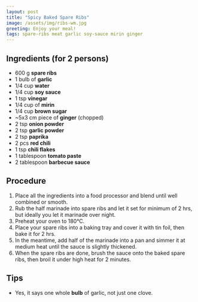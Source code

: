 ```yaml
---
layout: post
title: "Spicy Baked Spare Ribs"
image: /assets/img/ribs-wm.jpg
greeting: Enjoy your meal!
tags: spare-ribs meat garlic soy-sauce mirin ginger 
---
```


## Ingredients (for 2 persons)

 - 600 g __spare ribs__
 - 1 bulb of __garlic__
 - 1/4 cup __water__
 - 1/4 cup __soy sauce__
 - 1 tsp __vinegar__
 - 1/4 cup of __mirin__
 - 1/4 cup __brown sugar__
 - ~5x3 cm piece of __ginger__ (chopped)
 - 2 tsp __onion powder__
 - 2 tsp __garlic powder__
 - 2 tsp __paprika__
 - 2 pcs __red chili__
 - 1 tsp __chili flakes__
 - 1 tablespoon __tomato paste__
 - 2 tablespoon __barbecue sauce__
 
## Procedure
 
 1. Place all the ingredients into a food processor and blend until well combined or smooth.
 1. Rub the half marinade into spare ribs and let it set for minimum of 2 hrs, but ideally you let it marinade over night.
 1. Preheat your oven to 180°C.
 1. Place your spare ribs into a baking tray and cover it with tin foil, then bake it for 2 hrs.
 1. In the meantime, add half of the marinade into a pan and simmer it at medium heat until the sauce is slightly thickened.
 1. When the spare ribs are done, brush the sauce onto the baked spare ribs, then broil it under high heat for 2 minutes.
 
## Tips
 
 - Yes, it says one whole __bulb__ of garlic, not just one clove.